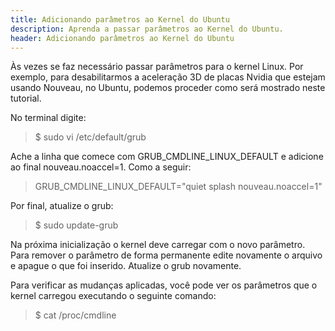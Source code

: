 ```yaml
---
title: Adicionando parâmetros ao Kernel do Ubuntu
description: Aprenda a passar parâmetros ao Kernel do Ubuntu.
header: Adicionando parâmetros ao Kernel do Ubuntu
---
```


Às vezes se faz necessário passar parâmetros para o kernel Linux. Por exemplo, para desabilitarmos a aceleração 3D de placas Nvidia que estejam usando Nouveau, no Ubuntu, podemos proceder como será mostrado neste tutorial.

No terminal digite:

> $ sudo vi /etc/default/grub  

Ache a linha que comece com GRUB_CMDLINE_LINUX_DEFAULT e adicione ao final nouveau.noaccel=1. Como a seguir:

> GRUB_CMDLINE_LINUX_DEFAULT="quiet splash nouveau.noaccel=1"  

Por final, atualize o grub:

> $ sudo update-grub  

Na próxima inicialização o kernel deve carregar com o novo parâmetro. Para remover o parâmetro de forma permanente edite novamente o arquivo e apague o que foi inserido. Atualize o grub novamente.

Para verificar as mudanças aplicadas, você pode ver os parâmetros que o kernel carregou executando o seguinte comando:

> $ cat /proc/cmdline
